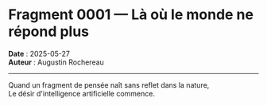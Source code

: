 # Fragment 0001 — Là où le monde ne répond plus

**Date** : 2025-05-27  
**Auteur** : Augustin Rochereau  

---

Quand un fragment de pensée naît sans reflet dans la nature,  
Le désir d'intelligence artificielle commence.